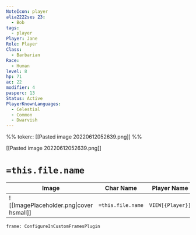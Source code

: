 ```yaml
---
NoteIcon: player
alia2222ses 23:
  - Bob
tags:
  - player
Player: Jane
Role: Player
Class:
  - Barbarian
Race:
  - Human
level: 8
hp: 71
ac: 22
modifier: 4
pasperc: 13
Status: Active
PlayerKnownLanguages:
  - Celestial
  - Common
  - Dwarvish
---
```


%% 
token:: [[Pasted image 20220612052639.png]]
%% 

[[Pasted image 20220612052639.png]]

# `=this.file.name`

| Image                                              | Char Name         | Player Name    | Class         | Race         | Level         |
| -------------------------------------------------- | ----------------- | -------------- | ------------- | ------------ | ------------- |
| ![[ImagePlaceholder.png\|cover hsmall]] | `=this.file.name` | `VIEW[{Player}]` | `VIEW[{Class}]` | `VIEW[{Race}]` | `VIEW[{level}]` |

```custom-frames
frame: ConfigureInCustomFramesPlugin
```



